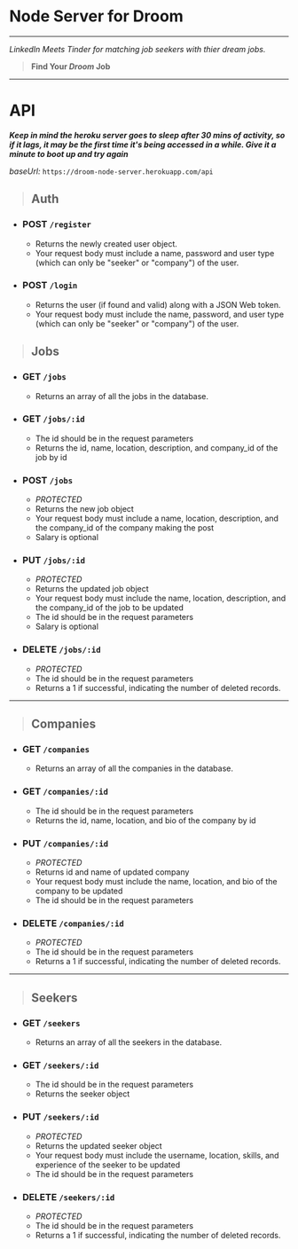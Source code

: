 # Node Server for Droom
-----------------------------------------
*LinkedIn Meets Tinder for matching job seekers with thier dream jobs.*

> **Find Your _Droom_ Job**
-----------------------------------------

# **API**

**_Keep in mind the heroku server goes to sleep after 30 mins of activity, so if it lags, it may be the first time it's being accessed in a while. Give it a minute to boot up and try again_**

*baseUrl:*  `https://droom-node-server.herokuapp.com/api`

> ## Auth
  - ### **POST** `/register`
    - Returns the newly created user object.
    - Your request body must include a name, password and user type (which can only be "seeker" or "company") of the user.

  - ### **POST** `/login`
    - Returns the user (if found and valid) along with a JSON Web token.
    - Your request body must include the name, password, and user type (which can only be "seeker" or "company") of the user.

> ## Jobs

  - ### **GET** `/jobs`
    - Returns an array of all the jobs in the database.
  
  - ### **GET** `/jobs/:id`
    - The id should be in the request parameters
    - Returns the id, name, location, description, and company_id of the job by id

  - ### **POST** `/jobs`
    - *PROTECTED*
    - Returns the new job object
    - Your request body must include a name, location, description, and the company_id of the company making the post
    - Salary is optional

  - ### **PUT** `/jobs/:id`
    - *PROTECTED*
    - Returns the updated job object
    - Your request body must include the name, location, description, and the company_id of the job to be updated
    - The id should be in the request parameters
    - Salary is optional

  - ### **DELETE** `/jobs/:id`
    - *PROTECTED*
    - The id should be in the request parameters
    - Returns a 1 if successful, indicating the number of deleted records.

--------
> ## Companies

  - ### **GET** `/companies`
    - Returns an array of all the companies in the database.
  
  - ### **GET** `/companies/:id`
    - The id should be in the request parameters
    - Returns the id, name, location, and bio of the company by id

  - ### **PUT** `/companies/:id`
    - *PROTECTED*
    - Returns id and name of updated company
    - Your request body must include the name, location, and bio of the company to be updated
    - The id should be in the request parameters

  - ### **DELETE** `/companies/:id`
    - *PROTECTED*
    - The id should be in the request parameters
    - Returns a 1 if successful, indicating the number of deleted records.

--------

> ## Seekers

  - ### **GET** `/seekers`
    - Returns an array of all the seekers in the database.
  
  - ### **GET** `/seekers/:id`
    - The id should be in the request parameters
    - Returns the seeker object

  - ### **PUT** `/seekers/:id`
    - *PROTECTED*
    - Returns the updated seeker object
    - Your request body must include the username, location, skills, and experience of the seeker to be updated
    - The id should be in the request parameters

  - ### **DELETE** `/seekers/:id`
    - *PROTECTED*
    - The id should be in the request parameters
    - Returns a 1 if successful, indicating the number of deleted records.